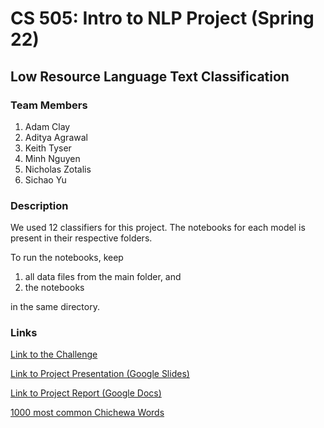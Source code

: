 # CS 505: Intro to NLP Project (Spring 22)
## Low Resource Language Text Classification

### Team Members
  1. Adam Clay
  2. Aditya Agrawal
  3. Keith Tyser
  4. Minh Nguyen
  5. Nicholas Zotalis
  6. Sichao Yu

### Description

We used 12 classifiers for this project. The notebooks for each model is present in their respective folders. 

To run the notebooks, keep 

  1. all data files from the main folder, and 
  2. the notebooks 

in the same directory.

### Links

[Link to the Challenge](https://zindi.africa/competitions/ai4d-malawi-news-classification-challenge)

[Link to Project Presentation (Google Slides)](https://docs.google.com/presentation/d/1TJqDW-1_XlHr7Zv4RsYMB-65evE6c8q47bltMftypJo/edit?usp=sharing)

[Link to Project Report (Google Docs)](https://docs.google.com/document/d/1mUeJW-kQMPsM5_ZNRfKHZfDJir-hAYsnDAbzziDyxN8/edit)

[1000 most common Chichewa Words](https://1000mostcommonwords.com/1000-most-common-chichewa-words/)
